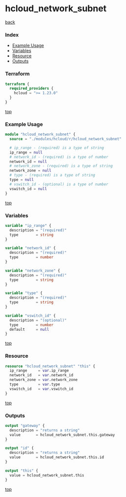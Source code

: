 # hcloud_network_subnet

[back](../hcloud.md)

### Index

- [Example Usage](#example-usage)
- [Variables](#variables)
- [Resource](#resource)
- [Outputs](#outputs)

### Terraform

```terraform
terraform {
  required_providers {
    hcloud = ">= 1.23.0"
  }
}
```

[top](#index)

### Example Usage

```terraform
module "hcloud_network_subnet" {
  source = "./modules/hcloud/r/hcloud_network_subnet"

  # ip_range - (required) is a type of string
  ip_range = null
  # network_id - (required) is a type of number
  network_id = null
  # network_zone - (required) is a type of string
  network_zone = null
  # type - (required) is a type of string
  type = null
  # vswitch_id - (optional) is a type of number
  vswitch_id = null
}
```

[top](#index)

### Variables

```terraform
variable "ip_range" {
  description = "(required)"
  type        = string
}

variable "network_id" {
  description = "(required)"
  type        = number
}

variable "network_zone" {
  description = "(required)"
  type        = string
}

variable "type" {
  description = "(required)"
  type        = string
}

variable "vswitch_id" {
  description = "(optional)"
  type        = number
  default     = null
}
```

[top](#index)

### Resource

```terraform
resource "hcloud_network_subnet" "this" {
  ip_range     = var.ip_range
  network_id   = var.network_id
  network_zone = var.network_zone
  type         = var.type
  vswitch_id   = var.vswitch_id
}
```

[top](#index)

### Outputs

```terraform
output "gateway" {
  description = "returns a string"
  value       = hcloud_network_subnet.this.gateway
}

output "id" {
  description = "returns a string"
  value       = hcloud_network_subnet.this.id
}

output "this" {
  value = hcloud_network_subnet.this
}
```

[top](#index)